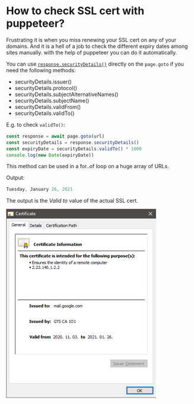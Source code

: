 # How to check SSL cert with puppeteer?

Frustrating it is when you miss renewing your SSL cert on any of your domains. And it is a hell of a job to check the different expiry dates among sites manually. with the help of puppeteer you can do it automatically.

You can use [`response.securityDetails()`][1] directly on the `page.goto` if you need the following methods:

- securityDetails.issuer()
- securityDetails.protocol()
- securityDetails.subjectAlternativeNames()
- securityDetails.subjectName()
- securityDetails.validFrom()
- securityDetails.validTo()

E.g. to check `validTo()`:

```javascript
const response = await page.goto(url)
const securityDetails = response.securityDetails()
const expiryDate = securityDetails.validTo() * 1000
console.log(new Date(expiryDate))
```

This method can be used in a for..of loop on a huge array of URLs.

Output:

```javascript
Tuesday, January 26, 2021
```

The output is the _Valid to_ value of the actual SSL cert.

![](/img/blog/cert-expiry-puppeteer-01.png)

[1]: https://pptr.dev/#?product=Puppeteer&show=api-class-securitydetails

